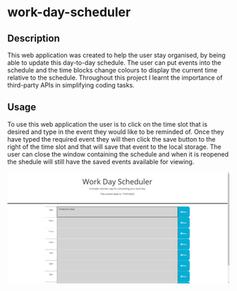# work-day-scheduler

## Description

This web application was created to help the user stay organised, by being able to update this day-to-day schedule. The user can put events into the schedule and the time blocks change colours to display the current time relative to the schedule. Throughout this project I learnt the importance of third-party APIs in simplifying coding tasks.

## Usage

To use this web application the user is to click on the time slot that is desired and type in the event they would like to be reminded of. Once they have typed the required event they will then click the save button to the right of the time slot and that will save that event to the local storage. The user can close the window containing the schedule and when it is reopened the shedule will still have the saved events available for viewing.


![Capture](./assets/Capture.JPG)
